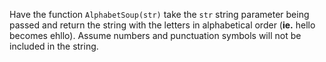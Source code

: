 Have the function ```AlphabetSoup(str)``` take the ```str``` string parameter being passed and return the string with the letters in alphabetical order (**ie.** hello becomes ehllo). Assume numbers and punctuation symbols will not be included in the string.
